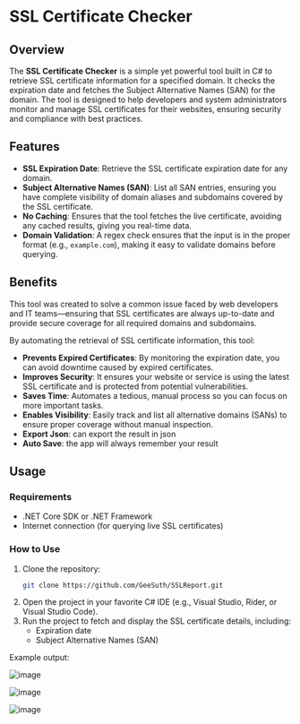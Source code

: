# SSL Certificate Checker

## Overview

The **SSL Certificate Checker** is a simple yet powerful tool built in C# to retrieve SSL certificate information for a specified domain. It checks the expiration date and fetches the Subject Alternative Names (SAN) for the domain. The tool is designed to help developers and system administrators monitor and manage SSL certificates for their websites, ensuring security and compliance with best practices.

## Features

- **SSL Expiration Date**: Retrieve the SSL certificate expiration date for any domain.
- **Subject Alternative Names (SAN)**: List all SAN entries, ensuring you have complete visibility of domain aliases and subdomains covered by the SSL certificate.
- **No Caching**: Ensures that the tool fetches the live certificate, avoiding any cached results, giving you real-time data.
- **Domain Validation**: A regex check ensures that the input is in the proper format (e.g., `example.com`), making it easy to validate domains before querying.

## Benefits

This tool was created to solve a common issue faced by web developers and IT teams—ensuring that SSL certificates are always up-to-date and provide secure coverage for all required domains and subdomains.

By automating the retrieval of SSL certificate information, this tool:
- **Prevents Expired Certificates**: By monitoring the expiration date, you can avoid downtime caused by expired certificates.
- **Improves Security**: It ensures your website or service is using the latest SSL certificate and is protected from potential vulnerabilities.
- **Saves Time**: Automates a tedious, manual process so you can focus on more important tasks.
- **Enables Visibility**: Easily track and list all alternative domains (SANs) to ensure proper coverage without manual inspection.
- **Export Json**: can export the result in json
- **Auto Save**: the app will always remember your result

## Usage

### Requirements

- .NET Core SDK or .NET Framework
- Internet connection (for querying live SSL certificates)

### How to Use

1. Clone the repository:
    ```bash
    git clone https://github.com/GeeSuth/SSLReport.git
    ```
2. Open the project in your favorite C# IDE (e.g., Visual Studio, Rider, or Visual Studio Code).
3. Run the project to fetch and display the SSL certificate details, including:
   - Expiration date
   - Subject Alternative Names (SAN)

Example output:

![image](https://github.com/user-attachments/assets/2e344d35-9c63-42de-bc97-9137672ba4ed)


![image](https://github.com/user-attachments/assets/976e8f20-4518-490e-ab74-1caf9663d973)

![image](https://github.com/user-attachments/assets/28e17c3a-97d1-463b-a700-18740d3a25fc)

